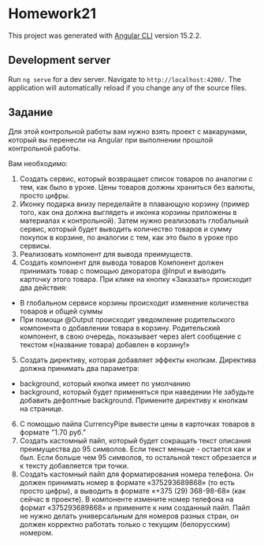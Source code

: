 # Homework21

This project was generated with [Angular CLI](https://github.com/angular/angular-cli) version 15.2.2.

## Development server

Run `ng serve` for a dev server. Navigate to `http://localhost:4200/`. The application will automatically reload if you change any of the source files.

## Задание
Для этой контрольной работы вам нужно взять проект с макарунами, который вы перенесли на Angular при выполнении прошлой контрольной работы.

Вам необходимо:
1. Создать сервис, который возвращает список товаров по аналогии с тем, как было в уроке. Цены товаров должны храниться без валюты, просто цифры.
2. Иконку подарка внизу переделайте в плавающую корзину (пример того, как она должна выглядеть и иконка корзины приложены в материалах к контрольной). Затем нужно реализовать глобальный сервис, который будет выводить количество товаров и сумму покупок в корзине, по аналогии с тем, как это было в уроке про сервисы.
3. Реализовать компонент для вывода преимуществ.
4. Создать компонент для вывода товаров
Компонент должен принимать товар с помощью декоратора @Input и выводить карточку этого товара.
При клике на кнопку «Заказать» происходит два действия:
- В глобальном сервисе корзины происходит изменение количества товаров и общей суммы
- При помощи @Output происходит уведомление родительского компонента о добавлении товара в корзину. Родительский компонент, в свою очередь, показывает через alert сообщение с текстом «(название товара) добавлен в корзину!»
5. Создать директиву, которая добавляет эффекты кнопкам.
Директива должна принимать два параметра:
- background, который кнопка имеет по умолчанию
- background, который будет применяться при наведении
Не забудьте добавить дефолтные background.
Примените директиву к кнопкам на странице.
6. С помощью пайпа CurrencyPipe вывести цены в карточках товаров в формате "1.70 руб."
7. Создать кастомный пайп, который будет сокращать текст описания преимущества до 95 символов. Если текст меньше - остается как и был. Если больше чем 95 символов, то остальной текст обрезается и к тексту добавляется три точки.
8. Создать кастомный пайп для форматирования номера телефона. Он должен принимать номер в формате «375293689868» (то есть просто цифры), а выводить в формате «+375 (29) 368-98-68» (как сейчас в проекте).
В компоненте измените номер телефона на формат «375293689868» и примените к ним созданный пайп.
Пайп не нужно делать универсальным для номеров разных стран, он должен корректно работать только с текущим (белорусским) номером.
